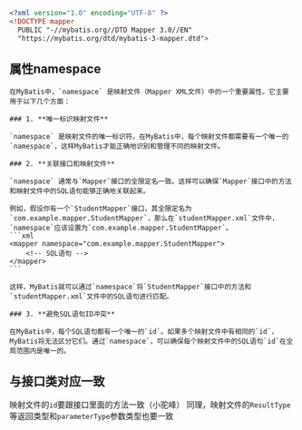 
```xml
<?xml version="1.0" encoding="UTF-8" ?>
<!DOCTYPE mapper
  PUBLIC "-//mybatis.org//DTD Mapper 3.0//EN"
  "https://mybatis.org/dtd/mybatis-3-mapper.dtd">
```
## 属性namespace
	在MyBatis中，`namespace` 是映射文件（Mapper XML文件）中的一个重要属性。它主要用于以下几个方面：
	
	### 1. **唯一标识映射文件**
	
	`namespace` 是映射文件的唯一标识符。在MyBatis中，每个映射文件都需要有一个唯一的`namespace`，这样MyBatis才能正确地识别和管理不同的映射文件。
	
	### 2. **关联接口和映射文件**
	
	`namespace` 通常与`Mapper`接口的全限定名一致。这样可以确保`Mapper`接口中的方法和映射文件中的SQL语句能够正确地关联起来。
	
	例如，假设你有一个`StudentMapper`接口，其全限定名为`com.example.mapper.StudentMapper`，那么在`studentMapper.xml`文件中，`namespace`应该设置为`com.example.mapper.StudentMapper`。
	```xml
	<mapper namespace="com.example.mapper.StudentMapper">
	    <!-- SQL语句 -->
	</mapper>
	```
	
	这样，MyBatis就可以通过`namespace`将`StudentMapper`接口中的方法和`studentMapper.xml`文件中的SQL语句进行匹配。
	
	### 3. **避免SQL语句ID冲突**
	
	在MyBatis中，每个SQL语句都有一个唯一的`id`。如果多个映射文件中有相同的`id`，MyBatis将无法区分它们。通过`namespace`，可以确保每个映射文件中的SQL语句`id`在全局范围内是唯一的。

## 与接口类对应一致
映射文件的`id`要跟接口里面的方法一致（小驼峰）
同理，映射文件的`ResultType`等返回类型和`parameterType`参数类型也要一致